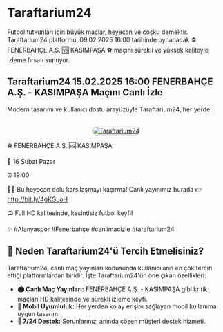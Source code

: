 <h1>Taraftarium24</h1>
<p>Futbol tutkunları için büyük maçlar, heyecan ve coşku demektir. Taraftarium24 platformu, 09.02.2025 16:00 tarihinde oynanacak ⚽️ FENERBAHÇE A.Ş. 🆚 KASIMPAŞA ⚽️ maçını sürekli ve yüksek kaliteyle izleme fırsatı sunuyor.</p>

<h2>Taraftarium24 15.02.2025 16:00 FENERBAHÇE A.Ş. - KASIMPAŞA Maçını Canlı İzle</h2>
<p>Modern tasarımı ve kullanıcı dostu arayüzüyle Taraftarium24, her yerde!</p>

<center>
  <br>
  <a href="https://bit.ly/4gKGLoH" title="Taraftarium24 Giriş">
    <img src="https://i.ibb.co/5K7Ks6w/zzzz3.gif" alt="Taraftarium24" style="max-width:100%; border:2px solid #ddd; border-radius:10px;">
  </a>
</center>

<p>⚽️ FENERBAHÇE A.Ş. 🆚 KASIMPAŞA</p>
<p>📅 16 Şubat Pazar</p>
<p>⏰ 19:00</p>
<p>🔴🔶 Bu heyecan dolu karşılaşmayı kaçırma! Canlı yayınımız burada 👉 <a href="http://bit.ly/4gKGLoH">http://bit.ly/4gKGLoH</a></p>
<p>📺 Full HD kalitesinde, kesintisiz futbol keyfi!</p>
<p>✨ #Alanyaspor #Fenerbahçe #canlimacizle #taraftarium24</p>

<h2>🌟 Neden Taraftarium24'ü Tercih Etmelisiniz?</h2>
<p>Taraftarium24, canlı maç yayınları konusunda kullanıcıların en çok tercih ettiği platformlardan biridir. İşte Taraftarium24'ün öne çıkan özellikleri:</p>

<ul>
  <li><strong>🏟 Canlı Maç Yayınları:</strong> FENERBAHÇE A.Ş. - KASIMPAŞA gibi kritik maçları HD kalitesinde ve sürekli izleme keyfi.</li>
  <li><strong>📱 Mobil Uyumluluk:</strong> Her yerden kolay erişim sağlayan mobil kullanıma uygun tasarım.</li>
  <li><strong>💬 7/24 Destek:</strong> Sorunlarınızı anında çözen müşteri destek hizmeti.</li>
</ul>
